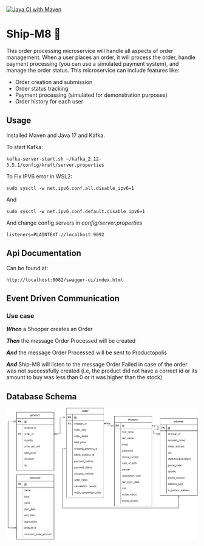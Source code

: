 [![Java CI with Maven](https://github.com/crisywini/ship-m8/actions/workflows/maven.yml/badge.svg?branch=develop&event=push)](https://github.com/crisywini/ship-m8/actions/workflows/maven.yml)

# Ship-M8 🚚

This order processing microservice will handle all aspects of order management. When a user places
an order, it will process the order, handle payment processing (you can use a simulated payment
system), and manage the order status. This microservice can include features like:

- Order creation and submission
- Order status tracking
- Payment processing (simulated for demonstration purposes)
- Order history for each user

## Usage

Installed Maven and Java 17 and Kafka.

To start Kafka:

    kafka-server-start.sh ~/kafka_2.12-3.5.1/config/kraft/server.properties

To Fix IPV6 error in WSL2:

    sudo sysctl -w net.ipv6.conf.all.disable_ipv6=1

And

    sudo sysctl -w net.ipv6.conf.default.disable_ipv6=1

And change config servers in _config/server.properties_

    listeners=PLAINTEXT://localhost:9092


## Api Documentation

Can be found at:

    http://localhost:8082/swagger-ui/index.html

## Event Driven Communication

### Use case 

_**When**_ a Shopper creates an Order 

_**Then**_ the message Order Processed will be created

_**And**_ the message Order Processed will be sent to Productopolis

**_And_** Ship-M8 will listen to the message Order Failed in
case of the order was not successfully created (i.e, the product did not have a correct id or its
amount to buy was less than 0 or it was higher than the stock)

## Database Schema

![Database_schema](https://github.com/crisywini/ship-m8/blob/develop/e-commerce-order-processing-db.png)

